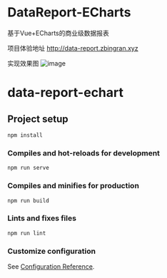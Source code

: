 # DataReport-ECharts
基于Vue+ECharts的商业级数据报表

项目体验地址
http://data-report.zbingran.xyz

实现效果图
![image](https://user-images.githubusercontent.com/34546874/162013709-195c3172-be96-4d57-9d3e-366aa94ae4a0.png)



# data-report-echart

## Project setup
```
npm install
```

### Compiles and hot-reloads for development
```
npm run serve
```

### Compiles and minifies for production
```
npm run build
```

### Lints and fixes files
```
npm run lint
```

### Customize configuration
See [Configuration Reference](https://cli.vuejs.org/config/).
